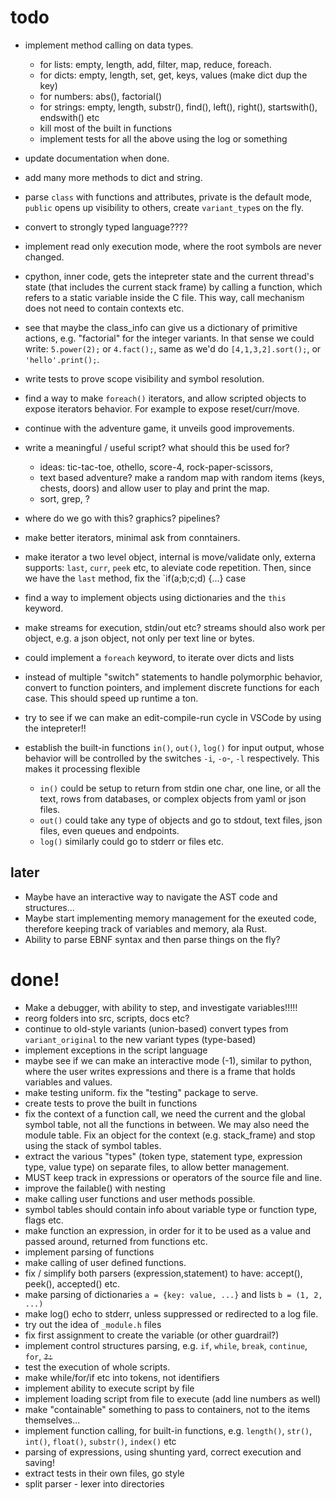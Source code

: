 # todo

* implement method calling on data types.
  * for lists: empty, length, add, filter, map, reduce, foreach.
  * for dicts: empty, length, set, get, keys, values (make dict dup the key)
  * for numbers: abs(), factorial()
  * for strings: empty, length, substr(), find(), left(), right(), startswith(), endswith() etc
  * kill most of the built in functions
  * implement tests for all the above using the log or something

* update documentation when done.
* add many more methods to dict and string.


* parse `class` with functions and attributes, private is the default mode, 
`public` opens up visibility to others, create `variant_type`s on the fly.

* convert to strongly typed language????

* implement read only execution mode, where the root symbols are never changed.

* cpython, inner code, gets the intepreter state and the current thread's state
(that includes the current stack frame) by calling a function, which refers 
to a static variable inside the C file. This way, call mechanism 
does not need to contain contexts etc.

* see that maybe the class_info can give us a dictionary
of primitive actions, e.g. "factorial" for the integer variants.
In that sense we could write: `5.power(2);` or `4.fact();`,
same as we'd do `[4,1,3,2].sort();`, or `'hello'.print();`.

* write tests to prove scope visibility and symbol resolution.

* find a way to make `foreach()` iterators, and allow scripted objects
to expose iterators behavior. For example to expose reset/curr/move.

* continue with the adventure game, it unveils good improvements.

* write a meaningful / useful script? what should this be used for?
  * ideas: tic-tac-toe, othello, score-4, rock-paper-scissors, 
  * text based adventure? make a random map with random items (keys, chests, doors) and allow user to play and print the map.
  * sort, grep, ?
* where do we go with this? graphics? pipelines?

* make better iterators, minimal ask from conntainers.
* make iterator a two level object, internal is move/validate only, externa supports:
`last`, `curr`, `peek` etc, to aleviate code repetition. Then, since we have the `last` method, fix the `if(a;b;c;d) {...} case
* find a way to implement objects using dictionaries and the `this` keyword.
* make streams for execution, stdin/out etc? streams should also work per 
object, e.g. a json object, not only per text line or bytes.
* could implement a `foreach` keyword, to iterate over dicts and lists
* instead of multiple "switch" statements to handle polymorphic behavior,
convert to function pointers, and implement discrete functions for each case.
This should speed up runtime a ton.

* try to see if we can make an edit-compile-run cycle in VSCode by using the intepreter!!


* establish the built-in functions `in()`, `out()`, `log()` for input output,
whose behavior will be controlled by the switches `-i`, `-o`-, `-l` respectively. This makes it processing flexible
  * `in()` could be setup to return from stdin one char, one line, or all the text, rows from databases, or complex objects from yaml or json files.
  * `out()` could take any type of objects and go to stdout, text files, json files, even queues and endpoints.
  * `log()` similarly could go to stderr or files etc.




## later

* Maybe have an interactive way to navigate the AST code and structures...
* Maybe start implementing memory management for the exeuted code, therefore
keeping track of variables and memory, ala Rust.
* Ability to parse EBNF syntax and then parse things on the fly?



# done!

* Make a debugger, with ability to step, and investigate variables!!!!!
* reorg folders into src, scripts, docs etc?
* continue to old-style variants (union-based) convert types from `variant_original` to the new variant types (type-based)
* implement exceptions in the script language
* maybe see if we can make an interactive mode (-1),
similar to python, where the user writes expressions
and there is a frame that holds variables and values.
* make testing uniform. fix the "testing" package to serve.
* create tests to prove the built in functions
* fix the context of a function call, we need the current and the global 
symbol table, not all the functions in between. We may also need the module table. Fix an object for the context (e.g. stack_frame) and stop using the 
stack of symbol tables.
* extract the various "types" (token type, statement type, expression type, 
value type) on separate files, to allow better management.
* MUST keep track in expressions or operators of the source file and line.
* improve the failable() with nesting
* make calling user functions and user methods possible.
* symbol tables should contain info about variable type or function type, flags etc.
* make function an expression, in order for it to be used as a value and passed around, 
returned from functions etc.
* implement parsing of functions
* make calling of user defined functions.
* fix / simplify both parsers (expression,statement) to have: accept(), peek(), accepted() etc.
* make parsing of dictionaries `a = {key: value, ...}` and lists `b = (1, 2, ...)`
* make log() echo to stderr, unless suppressed or redirected to a log file.
* try out the idea of `_module.h` files
* fix first assignment to create the variable (or other guardrail?)
* implement control structures parsing, e.g. `if`, `while`, `break`, `continue`, `for`, ~~`?:`~~
* test the execution of whole scripts.
* make while/for/if etc into tokens, not identifiers
* implement ability to execute script by file
* implement loading script from file to execute (add line numbers as well)
* make "containable" something to pass to containers, not to the items themselves...
* implement function calling, for built-in functions, e.g.
`length()`, `str()`, `int()`, `float()`, `substr()`, `index()` etc
* parsing of expressions, using shunting yard, correct execution and saving!
* extract tests in their own files, go style
* split parser - lexer into directories

